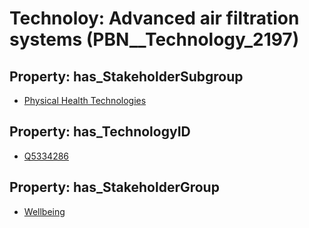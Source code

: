 # Technoloy: __Advanced air filtration systems__ (PBN__Technology_2197)

## Property: has_StakeholderSubgroup

* [Physical Health Technologies](PBN__TechSubgroup_59)

## Property: has_TechnologyID

* [Q5334286](Q5334286)

## Property: has_StakeholderGroup

* [Wellbeing](PBN__TechGroup_2)

